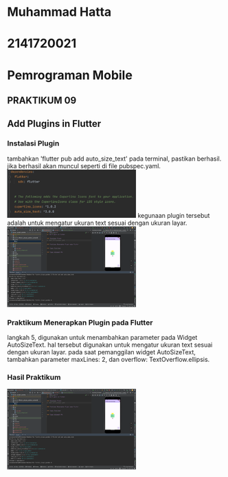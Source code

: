 # Muhammad Hatta
# 2141720021
# Pemrograman Mobile

## PRAKTIKUM 09
## Add Plugins in Flutter

### Instalasi Plugin
tambahkan 'flutter pub add auto_size_text' pada terminal, pastikan berhasil.
jika berhasil akan muncul seperti di file pubspec.yaml.
<img src="assets/ss/success_install.png" width="300">
kegunaan plugin tersebut adalah untuk mengatur ukuran text sesuai dengan ukuran layar.
<img src="assets/ss/install_plugin.png" width="300">


### Praktikum Menerapkan Plugin pada Flutter
langkah 5, digunakan untuk menambahkan parameter pada Widget AutoSizeText.
hal tersebut digunakan untuk mengatur ukuran text sesuai dengan ukuran layar.
pada saat pemanggilan widget AutoSizeText, tambahkan parameter maxLines: 2, dan overflow: TextOverflow.ellipsis.

### Hasil Praktikum
<img src="assets/ss/install_plugin.png" width="300">
